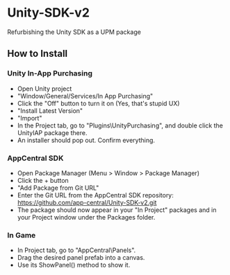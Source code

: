 # Unity-SDK-v2
Refurbishing the Unity SDK as a UPM package

## How to Install

### Unity In-App Purchasing
- Open Unity project
- "Window/General/Services/In App Purchasing"
- Click the "Off" button to turn it on (Yes, that's stupid UX)
- "Install Latest Version"
- "Import"
- In the Project tab, go to "Plugins\UnityPurchasing", and double click the UnityIAP package there.
- An installer should pop out. Confirm everything.

### AppCentral SDK
- Open Package Manager (Menu > Window > Package Manager)
- Click the + button
- "Add Package from Git URL"
- Enter the Git URL from the AppCentral SDK repository: https://github.com/app-central/Unity-SDK-v2.git
- The package should now appear in your "In Project" packages and in your Project window under the Packages folder.

### In Game
- In Project tab, go to "AppCentral\Panels".
- Drag the desired panel prefab into a canvas.
- Use its ShowPanel() method to show it.
